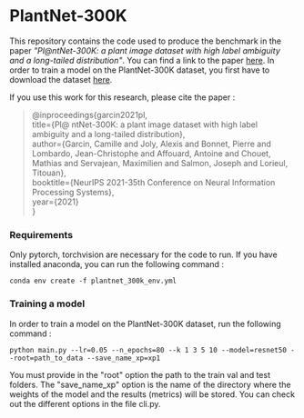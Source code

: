 # PlantNet-300K

This repository contains the code used to produce the benchmark in the paper *"Pl@ntNet-300K: a plant image dataset with high label
ambiguity and a long-tailed distribution"*. You can find a link to the paper [here](https://datasets-benchmarks-proceedings.neurips.cc/paper/2021/file/7e7757b1e12abcb736ab9a754ffb617a-Paper-round2.pdf).
In order to train a model on the PlantNet-300K dataset, you first have to download the dataset [here](https://doi.org/10.5281/zenodo.4726653).

If you use this work for this research, please cite the paper :

> @inproceedings{garcin2021pl,<br>
  title={Pl@ ntNet-300K: a plant image dataset with high label ambiguity and a long-tailed distribution},<br>
  author={Garcin, Camille and Joly, Alexis and Bonnet, Pierre and Lombardo, Jean-Christophe and Affouard, Antoine and Chouet, Mathias and Servajean, Maximilien and Salmon, Joseph and Lorieul, Titouan},<br>
  booktitle={NeurIPS 2021-35th Conference on Neural Information Processing Systems},<br>
  year={2021}<br>
}

### Requirements

Only pytorch, torchvision are necessary for the code to run. 
If you have installed anaconda, you can run the following command :

```conda env create -f plantnet_300k_env.yml```

### Training a model

In order to train a model on the PlantNet-300K dataset, run the following command :

```python main.py --lr=0.05 --n_epochs=80 --k 1 3 5 10 --model=resnet50 --root=path_to_data --save_name_xp=xp1```

 You must provide in the "root" option the path to the train val and test folders. 
 The "save_name_xp" option is the name of the directory where the weights of the model and the results (metrics) will be stored.
 You can check out the different options in the file cli.py.